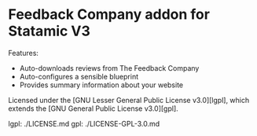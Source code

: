 # Feedback Company addon for Statamic V3

Features:

- Auto-downloads reviews from The Feedback Company
- Auto-configures a sensible blueprint
- Provides summary information about your website

Licensed under the [GNU Lesser General Public License v3.0][lgpl], which
extends the [GNU General Public License v3.0][gpl].

lgpl: ./LICENSE.md
gpl: ./LICENSE-GPL-3.0.md
